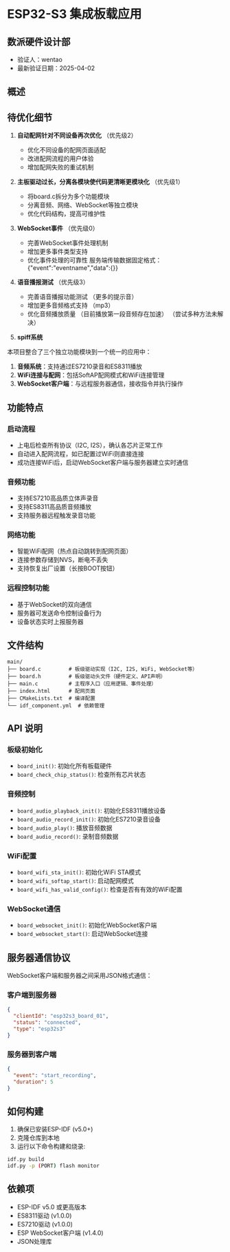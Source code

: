 # ESP32-S3 集成板载应用

## 数派硬件设计部
- 验证人：wentao
- 最新验证日期：2025-04-02

## 概述

## 待优化细节

1. **自动配网针对不同设备再次优化**  （优先级2）
   - 优化不同设备的配网页面适配
   - 改进配网流程的用户体验
   - 增加配网失败的重试机制

2. **主板驱动过长，分离各模块使代码更清晰更模块化**   （优先级1）
   - 将board.c拆分为多个功能模块
   - 分离音频、网络、WebSocket等独立模块
   - 优化代码结构，提高可维护性

3. **WebSocket事件**  （优先级0） 
   - 完善WebSocket事件处理机制 
   - 增加更多事件类型支持
   - 优化事件处理的可靠性
   服务端传输数据固定格式：
   {"event":"eventname","data":{}}


4. **语音播报测试**     （优先级3）
   - 完善语音播报功能测试 （更多的提示音） 
   - 增加更多音频格式支持 （mp3）
   - 优化音频播放质量 （目前播放第一段音频存在加速） （尝试多种方法未解决）


5. **spiff系统** 


本项目整合了三个独立功能模块到一个统一的应用中：
1. **音频系统**：支持通过ES7210录音和ES8311播放
2. **WiFi连接与配网**：包括SoftAP配网模式和WiFi连接管理
3. **WebSocket客户端**：与远程服务器通信，接收指令并执行操作

## 功能特点

### 启动流程
- 上电后检查所有协议（I2C, I2S），确认各芯片正常工作
- 自动进入配网流程，如已配置过WiFi则直接连接
- 成功连接WiFi后，启动WebSocket客户端与服务器建立实时通信

### 音频功能
- 支持ES7210高品质立体声录音
- 支持ES8311高品质音频播放
- 支持服务器远程触发录音功能

### 网络功能
- 智能WiFi配网（热点自动跳转到配网页面）
- 连接参数存储到NVS，断电不丢失
- 支持恢复出厂设置（长按BOOT按钮）

### 远程控制功能
- 基于WebSocket的双向通信
- 服务器可发送命令控制设备行为
- 设备状态实时上报服务器

## 文件结构

```
main/
├── board.c         # 板级驱动实现（I2C, I2S, WiFi, WebSocket等）
├── board.h         # 板级驱动头文件（硬件定义、API声明）
├── main.c          # 主程序入口（应用逻辑、事件处理）
├── index.html      # 配网页面
├── CMakeLists.txt  # 编译配置
└── idf_component.yml  # 依赖管理
```

## API 说明

### 板级初始化
- `board_init()`: 初始化所有板载硬件
- `board_check_chip_status()`: 检查所有芯片状态

### 音频控制
- `board_audio_playback_init()`: 初始化ES8311播放设备
- `board_audio_record_init()`: 初始化ES7210录音设备
- `board_audio_play()`: 播放音频数据
- `board_audio_record()`: 录制音频数据

### WiFi配置
- `board_wifi_sta_init()`: 初始化WiFi STA模式
- `board_wifi_softap_start()`: 启动配网模式
- `board_wifi_has_valid_config()`: 检查是否有有效的WiFi配置

### WebSocket通信
- `board_websocket_init()`: 初始化WebSocket客户端
- `board_websocket_start()`: 启动WebSocket连接

## 服务器通信协议

WebSocket客户端和服务器之间采用JSON格式通信：

### 客户端到服务器
```json
{
  "clientId": "esp32s3_board_01",
  "status": "connected",
  "type": "esp32s3"
}
```

### 服务器到客户端
```json
{
  "event": "start_recording",
  "duration": 5
}
```

## 如何构建

1. 确保已安装ESP-IDF (v5.0+)
2. 克隆仓库到本地
3. 运行以下命令构建和烧录:

```bash
idf.py build
idf.py -p (PORT) flash monitor
```

## 依赖项

- ESP-IDF v5.0 或更高版本
- ES8311驱动 (v1.0.0)
- ES7210驱动 (v1.0.0)
- ESP WebSocket客户端 (v1.4.0)
- JSON处理库 

